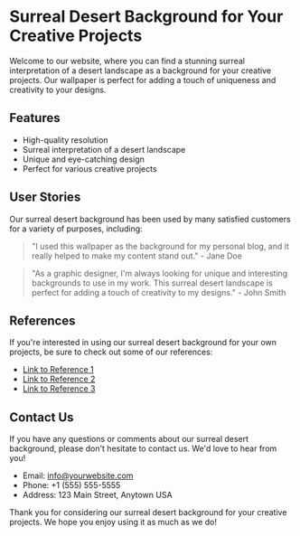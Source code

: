 <!--font:Poppins-->

# Surreal Desert Background for Your Creative Projects

Welcome to our website, where you can find a stunning surreal interpretation of a desert landscape as a background for your creative projects. Our wallpaper is perfect for adding a touch of uniqueness and creativity to your designs.

## Features

- High-quality resolution
- Surreal interpretation of a desert landscape
- Unique and eye-catching design
- Perfect for various creative projects

## User Stories

Our surreal desert background has been used by many satisfied customers for a variety of purposes, including:

> "I used this wallpaper as the background for my personal blog, and it really helped to make my content stand out." - Jane Doe

> "As a graphic designer, I'm always looking for unique and interesting backgrounds to use in my work. This surreal desert landscape is perfect for adding a touch of creativity to my designs." - John Smith

## References

If you're interested in using our surreal desert background for your own projects, be sure to check out some of our references:

- [Link to Reference 1](#)
- [Link to Reference 2](#)
- [Link to Reference 3](#)

## Contact Us

If you have any questions or comments about our surreal desert background, please don't hesitate to contact us. We'd love to hear from you!

- Email: info@yourwebsite.com
- Phone: +1 (555) 555-5555
- Address: 123 Main Street, Anytown USA

Thank you for considering our surreal desert background for your creative projects. We hope you enjoy using it as much as we do!

<!--

Write me content for website with wallpaper which alt text is:

"A surreal interpretation of a desert landscape"

The name/title of the page should not be 1:1 copy of the alt text but rather a real content of the website which is using this wallpaper.

- Use markdown format 
- Start with heading
- Heading should be short and concise
- The content should look like a real website 
- The website should not be about the wallpaper, wallpaper is just a related background
- Heading should be contain work "wallpaper" or "background"
- Include real sections like references, contact, user stories, etc. use things relevant to the page purpose.
- Feel free to use structure like headings, bullets, numbering, blockquotes, paragraphs, horizontal lines, etc.
- You can use formatting like bold or _italic_
- You can include UTF-8 emojis
- Links should be only #hash anchors (and you can refer to the document itself)
- Do not include images


---


# Surreal Desert Background for Your Creative Projects

Welcome to our website, where you can find a stunning surreal interpretation of a desert landscape as a background for your creative projects. Our wallpaper is perfect for adding a touch of uniqueness and creativity to your designs.

## Features

- High-quality resolution
- Surreal interpretation of a desert landscape
- Unique and eye-catching design
- Perfect for various creative projects

## User Stories

Our surreal desert background has been used by many satisfied customers for a variety of purposes, including:

> "I used this wallpaper as the background for my personal blog, and it really helped to make my content stand out." - Jane Doe

> "As a graphic designer, I'm always looking for unique and interesting backgrounds to use in my work. This surreal desert landscape is perfect for adding a touch of creativity to my designs." - John Smith

## References

If you're interested in using our surreal desert background for your own projects, be sure to check out some of our references:

- [Link to Reference 1](#)
- [Link to Reference 2](#)
- [Link to Reference 3](#)

## Contact Us

If you have any questions or comments about our surreal desert background, please don't hesitate to contact us. We'd love to hear from you!

- Email: info@yourwebsite.com
- Phone: +1 (555) 555-5555
- Address: 123 Main Street, Anytown USA

Thank you for considering our surreal desert background for your creative projects. We hope you enjoy using it as much as we do!


---


Write me a Google font which is best fitting for the website.

Pick from the list:
- Lato
- Montserrat
- Inter
- Exo 2
- Great Vibes
- Poppins
- Alegreya
- Cinzel
- Cinzel Decorative
- Dancing Script
- Raleway
- Barlow Condensed
- Creepster
- Futura
- Open Sans
- Cabin
- Lobster
- Orbitron
- IBM Plex Sans
- Playfair Display
- Roboto
- Cormorant Garamond


Write just the font name nothing else.


---


Poppins

-->
